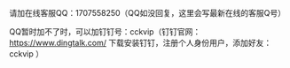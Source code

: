 请加在线客服QQ：1707558250（QQ如没回复，这里会写最新在线的客服Q号）

QQ暂时加不了时，可以加钉钉号：cckvip（钉钉官网：https://www.dingtalk.com/  下载安装钉钉，注册个人身份用户，添加好友：cckvip  ）
